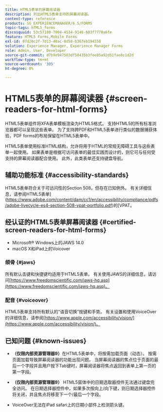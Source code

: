 ```yaml
---
title: HTML5表单的屏幕阅读器
description: 列出HTML5表单支持的屏幕阅读器。
content-type: reference
products: SG_EXPERIENCEMANAGER/6.5/FORMS
topic-tags: hTML5_forms
discoiquuid: 53c57180-7004-4534-9146-603f7770a6fe
feature: HTML5 Forms,Mobile Forms
exl-id: 07d20c2f-7d13-48ac-8d58-b367eb194558
solution: Experience Manager, Experience Manager Forms
role: Admin, User, Developer
source-git-commit: d7b9e947503df58435b3fee85a92d51fae8c1d2d
workflow-type: tm+mt
source-wordcount: '305'
ht-degree: 0%

---
```


# HTML5表单的屏幕阅读器 {#screen-readers-for-html-forms}

HTML5表单组件将XFA表单模板渲染为HTML5格式。 支持HTML5的所有标准浏览器都可以呈现这些表单。 为了支持跨PDF和HTML5表单进行类似的数据捕获体验，PDF forms的布局保留在HTML5表单中。

HTML5表单使用标准HTML结构，允许将用于HTML的常规无障碍工具与这些表单一起使用。 如果表单是根据可访问表单的最佳实践而设计的，则它可与任何受支持的屏幕阅读器配合使用。 此外，此类表单还支持键盘导航。

## 辅助功能标准 {#accessibility-standards}

HTML5表单符合关于可访问性的Section 508，但存在已知例外。 有关详细信息，请参阅HTML5表单](https://www.adobe.com/content/dam/cc1/en/accessibility/compliance/pdfs/adobe-livecycle-es4-section-508-vpat-portfolio.pdf)的[VPAT。

## 经认证的HTML5表单屏幕阅读器 {#certified-screen-readers-for-html-forms}

* Microsoft® Windows上的JAWS 14.0
* macOS X和iPad上的Voicover

### 颌骨 {#jaws}

所有默认击键和快捷键均适用于HTML5表单。 有关使用JAWS的详细信息，请访问[https://www.freedomscientific.com/jaws-hq.asp](https://www.freedomscientific.com/jaws-hq.asp)。

### 配音 {#voiceover}

HTML5表单支持所有默认的“语音切换”按键和手势。 有关设置和使用VoiceOver的详细信息，请参阅[https://www.apple.com/accessibility/vision/](https://www.apple.com/accessibility/vision/)。

## 已知问题 {#known-issues}

* **（仅限内部资源管理器9）**&#x200B;在HTML5表单中，将按需加载页面（动态）。 按需页面加载导致屏幕阅读器的功能出现问题。 当屏幕阅读器的焦点位于页面的最后一个字段并且用户按下Tab键时，屏幕阅读器将焦点返回到表单上第一页的第一字段。
* **（仅限内部资源管理器9）** HTML5窗体中的日期选取器控件无法通过键盘完全访问。 在日期选择器控件中，如果多次按向上/向下键，则日期选择器控件将关闭，并且焦点将移至下一个/最后一个字段。

* VoiceOver无法在iPad safari上的日期小部件上检测箭头键。
